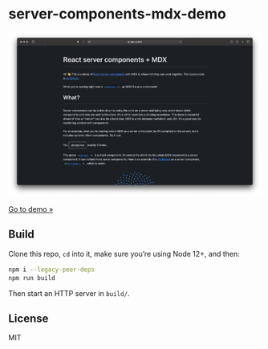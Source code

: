 # server-components-mdx-demo

[![screenshot](screenshot.png)](https://wooorm.com/server-components-mdx-demo/)

[Go to demo »](https://wooorm.com/server-components-mdx-demo/)

## Build

Clone this repo, `cd` into it, make sure you’re using Node 12+, and then:

```sh
npm i --legacy-peer-deps
npm run build
```

Then start an HTTP server in `build/`.

## License

MIT

